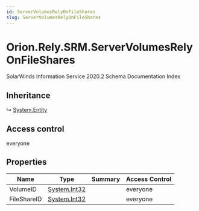 ```yaml
---
id: ServerVolumesRelyOnFileShares
slug: ServerVolumesRelyOnFileShares
---
```


# Orion.Rely.SRM.ServerVolumesRelyOnFileShares

SolarWinds Information Service 2020.2 Schema Documentation Index

## Inheritance

↳ [System.Entity](./../System/Entity)

## Access control

everyone

## Properties

| Name | Type | Summary | Access Control |
| ------ | ------ | ------ | ------ |
| VolumeID | [System.Int32](https://docs.microsoft.com/en-us/dotnet/api/system.int32) |  | everyone |
| FileShareID | [System.Int32](https://docs.microsoft.com/en-us/dotnet/api/system.int32) |  | everyone |

